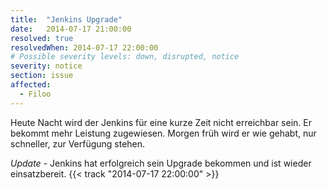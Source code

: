 ```yaml
---
title:  "Jenkins Upgrade"
date:   2014-07-17 21:00:00
resolved: true
resolvedWhen: 2014-07-17 22:00:00
# Possible severity levels: down, disrupted, notice
severity: notice
section: issue
affected:
  - Filoo
---
```

Heute Nacht wird der Jenkins für eine kurze Zeit nicht erreichbar sein. Er bekommt mehr Leistung zugewiesen. Morgen früh wird er wie gehabt, nur schneller, zur Verfügung stehen.

*Update* - Jenkins hat erfolgreich sein Upgrade bekommen und ist wieder einsatzbereit. {{< track "2014-07-17 22:00:00" >}}
